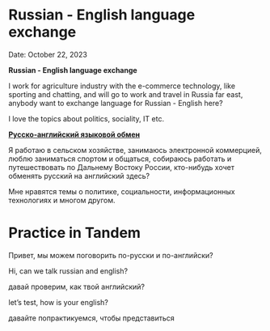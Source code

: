 # Russian - English language exchange

Date: October 22, 2023

**Russian - English language exchange**

I work for agriculture industry with the e-commerce technology, like sporting and chatting, and will go to work and travel in Russia far east, anybody want to exchange language for Russian - English here? 

I love the topics about politics, sociality, IT etc.

[**Русско-английский языковой обмен**](https://www.mylanguageexchange.com/)

Я работаю в сельском хозяйстве, занимаюсь электронной коммерцией, люблю заниматься спортом и общаться, собираюсь работать и путешествовать по Дальнему Востоку России, кто-нибудь хочет обменять русский на английский здесь?

Мне нравятся темы о политике, социальности, информационных технологиях и многом другом.

# Practice in Tandem

Привет, мы можем поговорить по-русски и по-английски?

Hi, can we talk  russian and english?

давай проверим, как твой английский?

let’s test, how is your english?

давайте попрактикуемся, чтобы представиться

